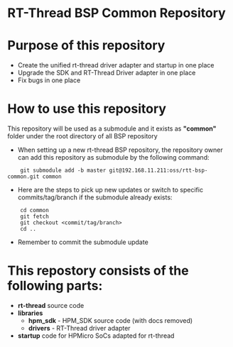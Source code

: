 # RT-Thread BSP Common Repository

# Purpose of this repository

- Create the unified rt-thread driver adapter and startup in one place
- Upgrade the SDK and RT-Thread Driver adapter in one place
- Fix bugs in one place

# How to use this repository
This repository will be used as a submodule and it exists as __"common"__ folder under the root directory of all BSP repository

- When setting up a new rt-thread BSP repository, the repository owner can add this repository as submodule by the following command:
``` shell
    git submodule add -b master git@192.168.11.211:oss/rtt-bsp-common.git common
```
- Here are the steps to pick up new updates or switch to specific commits/tag/branch if the submodule already exists:
``` shell
    cd common
    git fetch
    git checkout <commit/tag/branch>
    cd ..
```
- Remember to commit the submodule update

# This repostory consists of the following parts:
- __rt-thread__ source code
- __libraries__
  - __hpm_sdk__ - HPM_SDK source code (with docs removed)
  - __drivers__ - RT-Thread driver adapter
- __startup__ code for HPMicro SoCs adapted for rt-thread
